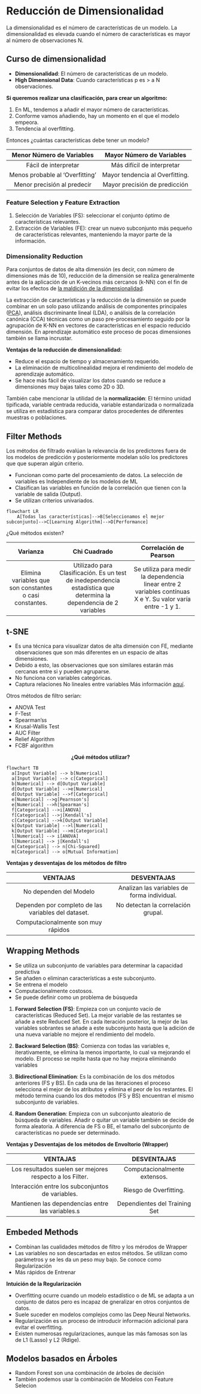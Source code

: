 # Reducción de Dimensionalidad

La dimensionalidad es el número de características de un modelo.
La dimensionalidad es elevada cuando el número de características es mayor al número de observaciones N.

## Curso de dimensionalidad
- <strong>Dimensionalidad</strong>: El número de características de un modelo.
- <strong>High Dimensional Data</strong>: Cuando características p es > a N observaciones.

<strong>Si queremos realizar una clasificación, para crear un algoritmo:</strong>
1. En ML, tendemos a añadir el mayor número de características.
2. Conforme vamos añadiendo, hay un momento en el que el modelo empeora.
3. Tendencia al overfitting.

Entonces ¿cuántas características debe tener un modelo?

| Menor Número de Variables | Mayor Número de Variables |
| :-------------: | :-------------: |
| Fácil de interpretar | Más difícil de interpretar |
| Menos probable al ‘Overfitting’  | Mayor tendencia al Overfitting.  |
| Menor precisión al predecir  | Mayor precisión de predicción  |

### Feature Selection y Feature Extraction

1. Selección de Variables (FS): seleccionar el conjunto óptimo de características relevantes.
2. Extracción de Variables (FE): crear un nuevo subconjunto más pequeño de características relevantes, manteniendo la mayor parte de la información.

### Dimensionality Reduction

Para conjuntos de datos de alta dimensión (es decir, con número de dimensiones más de 10), reducción de la dimensión se realiza generalmente antes de la aplicación de un K-vecinos más cercanos (k-NN) con el fin de evitar los efectos de [la maldición de la dimensionalidad](https://es.wikipedia.org/wiki/Maldici%C3%B3n_de_la_dimensi%C3%B3n). 

La extracción de características y la reducción de la dimensión se puede combinar en un solo paso utilizando análisis de componentes principales ([PCA](https://es.wikipedia.org/wiki/An%C3%A1lisis_de_componentes_principales)), análisis discriminante lineal (LDA), o análisis de la correlación canónica (CCA) técnicas como un paso pre-procesamiento seguido por la agrupación de K-NN en vectores de características en el espacio reducido dimensión. En aprendizaje automático este proceso de pocas dimensiones también se llama incrustar.​

<strong>Ventajas de la reducción de dimensionalidad:</strong>
- Reduce el espacio de tiempo y almacenamiento requerido.
- La eliminación de multicolinealidad mejora el rendimiento del modelo de aprendizaje automático.
- Se hace más fácil de visualizar los datos cuando se reduce a dimensiones muy bajas tales como 2D o 3D.

También cabe mencionar la utilidad de la <strong>normalización</strong>:
El término unidad tipificada, variable centrada reducida, variable estandarizada o normalizada se utiliza en estadística para comparar datos procedentes de diferentes muestras o poblaciones.

## Filter Methods

Los métodos de filtrado evalúan la relevancia de los predictores fuera de los modelos de predicción y posteriormente modelan sólo los predictores que que superan algún criterio.

- Funcionan como parte del procesamiento de datos. La selección de variables es Independiente de los modelos de ML
- Clasifican las variables en función de la correlación que tienen con la variable de salida (Output).
- Se utilizan criterios univariados.
```mermaid
flowchart LR
    A[Todas las características]-->B[Seleccionamos el mejor subconjunto]-->C[Learning Algorithm]-->D[Performance]
 ```

¿Qué métodos existen?

| Varianza | Chi Cuadrado | Correlación de Pearson |
| :-------------: | :-------------: | :-------------: |
  | Elimina variables que son constantes o casi constantes.| Utilizado para Clasificación. Es un test de inedependencia estadística que determina la dependencia de 2 variables | Se utiliza para medir la dependencia linear entre 2 variables contínuas X e Y. Su valor varía entre -1 y 1.  |

 ## t-SNE 

- Es una técnica para visualizar datos de alta dimensión con FE, mediante observaciones que son más diferentes en un espacio de altas dimensiones.
- Debido a esto, las observaciones que son similares estarán más cercanas entre si y pueden agruparse.
- No funciona con variables categóricas.
- Captura relaciones No lineales entre variables
Más información [aquí](https://datascientest.com/es/comprende-el-algoritmo-t-sne-en-3-pasos).

Otros métodos de filtro serían:
- ANOVA Test
- F-Test
- Spearman’ss
- Krusal-Wallis Test
- AUC Filter
- Relief Algorithm
- FCBF algorithm

<p align="center"><strong> ¿Qué métodos utilizar? </strong></p>

```mermaid
flowchart TB
  a[Input Variable] --> b[Numerical]
  a[Input Variable] --> c[Categorical]
  b[Numerical] --> d[Output Variable]
  d[Output Variable] -->e[Numerical]
  d[Output Variable] -->f[Categorical]
  e[Numerical] -->g[Pearnson's]
  e[Numerical] -->h[Spearman's]
  f[Categorical] -->i[ANOVA]
  f[Categorical] -->j[Kendall's]
  c[Categorical] -->k[Output Variable]
  k[Output Variable] -->l[Numerical]
  k[Output Variable] -->m[Categorical]
  l[Numerical] --> i[ANOVA]
  l[Numerical] --> j[Kendall's]
  m[Categorical] --> n[Chi-Squared]
  m[Categorical] --> o[Mutual Information]
```
  
<strong>Ventajas y desventajas de los métodos de filtro</strong>

| VENTAJAS | DESVENTAJAS |
| :-------------: | :-------------: |
| No dependen del Modelo |  Analizan las variables de forma individual. |
| Dependen por completo de las variables del dataset.  | No detectan la correlación grupal.  |
| Computacionalmente son muy rápidos  |   |

## Wrapping Methods

- Se utiliza un subconjunto de variables para determinar la capacidad predictiva
- Se añaden o eliminan características a este subconjunto.
- Se entrena el modelo
- Computacionalmente costosos.
- Se puede definir como un problema de búsqueda
1. <strong>Forward Selection (FS)</strong>:
Empieza con un conjunto vacío de características (Reduced Set). La mejor variable de las restantes se añade a este Reduced Set. En cada iteración posterior, la mejor de las variables sobrantes se añade a este subconjunto hasta que la adición de una nueva variable no mejore el rendimiento del modelo.

2. <strong>Backward Selection (BS)</strong>: Comienza con todas las variables e, iterativamente, se elimina la menos importante, lo cual va mejorando el modelo. El proceso se repite hasta que no hay mejora eliminando variables

3. <strong>Bidirectional Elimination</strong>: Es la combinación de los dos métodos anteriores (FS y BS). En cada una de las iteraciones el proceso selecciona el mejor de los atributos y elimina el peor de los restantes. El método termina cuando los dos métodos (FS y BS) encuentran el mismo subconjunto de variables.

4. <strong>Random Generation</strong>: Empieza con un subconjunto aleatorio de búsqueda de variables. Añadir o quitar un variable también se decide de forma aleatoria. A diferencia de FS o BE, el tamaño del subconjunto de características no puede ser determinado.

<strong>Ventajas y Desventajas de los métodos de Envoltorio (Wrapper) </strong>

| VENTAJAS | DESVENTAJAS |
| :-------------: | :-------------: |
| Los resultados suelen ser mejores respecto a los Filter. |  Computacionalmente extensos. |
| Interacción entre los subconjuntos de variables.  | Riesgo de Overfitting.  |
| Mantienen las dependencias entre las variables.s  | Dependientes del Training Set |

## Embeded Methods
- Combinan las cualidades métodos de filtro y los mérodos de Wrapper
- Las variables no son descartadas en estos métodos. Se utilizan como parámetros y se les da un peso muy bajo. Se conoce como Regularización
- Más rápidos de Entrenar

<strong>Intuición de la Regularización</strong>
- Overfitting ocurre cuando un modelo estadístico o de ML se adapta a un conjunto de datos pero es incapaz de gneralizar en otros conjuntos de datos.
- Suele suceder en modelos complejos como las Deep Neural Networks.
- Regularización es un proceso de introducir información adicional para evitar el overfitting.
- Existen numerosas regularizaciones, aunque las más famosas son las de L1 (Lasso) y L2 (Rdige).

## Modelos basados en Árboles

- Random Forest son una combinación de árboles de decisión
- También podemos usar la combinación de Modelos con Feature Selecion
